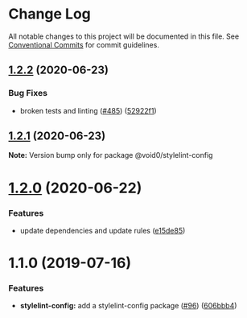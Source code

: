 # Change Log

All notable changes to this project will be documented in this file.
See [Conventional Commits](https://conventionalcommits.org) for commit guidelines.

## [1.2.2](https://github.com/1void0/utils/compare/@void0/stylelint-config@1.2.1...@void0/stylelint-config@1.2.2) (2020-06-23)


### Bug Fixes

* broken tests and linting ([#485](https://github.com/1void0/utils/issues/485)) ([52922f1](https://github.com/1void0/utils/commit/52922f190f818fc98eafa662a206af2bd18e6fa9))





## [1.2.1](https://github.com/1void0/utils/compare/@void0/stylelint-config@1.2.0...@void0/stylelint-config@1.2.1) (2020-06-23)

**Note:** Version bump only for package @void0/stylelint-config





# [1.2.0](https://github.com/1void0/utils/compare/@void0/stylelint-config@1.1.0...@void0/stylelint-config@1.2.0) (2020-06-22)


### Features

* update dependencies and update rules ([e15de85](https://github.com/1void0/utils/commit/e15de8526c8a3d2934910fff656546ecced62f86))





# 1.1.0 (2019-07-16)


### Features

* **stylelint-config:** add a stylelint-config package ([#96](https://github.com/1void0/utils/issues/96)) ([606bbb4](https://github.com/1void0/utils/commit/606bbb4))
